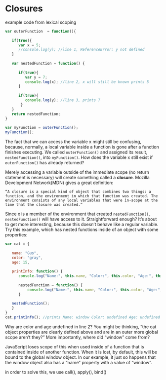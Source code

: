 # Closures
example code from lexical scoping
```js
var outerFunction  = function(){
 
   if(true){
      var x = 5;
      //console.log(y); //line 1, ReferenceError: y not defined
   }
 
   var nestedFunction = function() {
 
      if(true){
         var y = 7;
         console.log(x); //line 2, x will still be known prints 5
      }
 
      if(true){
         console.log(y); //line 3, prints 7
       }
   }
   return nestedFunction;
}
 
var myFunction = outerFunction();
myFunction();
```
The fact that we can access the variable x might still be confusing, because, normally, a local variable inside a function is gone after a function finishes executing. We called ```outerFunction()``` and assigned its result, ```nestedFunction()```, into ```myFunction()```. How does the variable x still exist if ```outerFunction()``` has already returned?

Merely accessing a variable outside of the immediate scope (no return statement is necessary) will create something called a **closure**. Mozilla Development Network(MDN) gives a great definition:

    “A closure is a special kind of object that combines two things: a function, and the environment in which that function was created. The environment consists of any local variables that were in-scope at the time that the closure was created.”

Since x is a member of the environment that created ```nestedFunction()```, ```nestedFunction()``` will have access to it. Straightforward enough? It’s about to get more interesting, because this doesn’t behave like a regular variable. Try this example, which has nested functions inside of an object with some properties:
```js
var cat = {
 
   name: "Gus",
   color: "gray",
   age: 15,
 
   printInfo: function() {
      console.log("Name:", this.name, "Color:", this.color, "Age:", this.age); //line 1, prints correctly
 
      nestedFunction = function() {
          console.log("Name:", this.name, "Color:", this.color, "Age:", this.age); //line 2, loses cat scope
      }
 
   nestedFunction();
   }
}
cat.printInfo(); //prints Name: window Color: undefined Age: undefined
```
Why are color and age undefined in line 2? You might be thinking, “the cat object properties are clearly defined above and are in an outer more global scope aren’t they?” More importantly, where did “window” come from?

JavaScript loses scope of this when used inside of a function that is contained inside of another function. When it is lost, by default, this will be bound to the global window object. In our example, it just so happens that the window object also has a “name” property with a value of “window”.

in order to solve this, we use call(), apply(), bind()